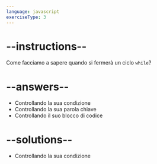 ```yaml
---
language: javascript
exerciseType: 3
---
```


# --instructions--

Come facciamo a sapere quando si fermerà un ciclo `while`?

# --answers--

- Controllando la sua condizione
- Controllando la sua parola chiave
- Controllando il suo blocco di codice

# --solutions--

- Controllando la sua condizione
